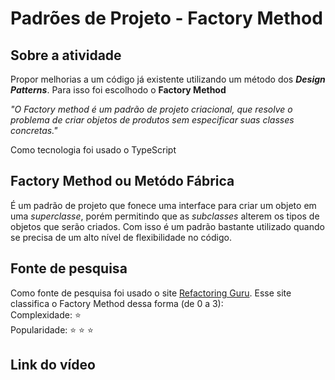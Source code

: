 # Padrões de Projeto - Factory Method

## Sobre a atividade
Propor melhorias a um código já existente utilizando um método dos ***Design Patterns***.
Para isso foi escolhodo o **Factory Method**

*"O Factory method é um padrão de projeto criacional, que resolve o problema de criar objetos de produtos sem especificar suas classes concretas."*

Como tecnologia foi usado o TypeScript

## Factory Method ou Metódo Fábrica
É um padrão de projeto que fonece uma interface para criar um objeto em uma *superclasse*, porém permitindo que as *subclasses* alterem os tipos de objetos que serão criados. Com isso é um padrão bastante utilizado quando se precisa de um alto nível de flexibilidade no código.

## Fonte de pesquisa
Como fonte de pesquisa foi usado o site [Refactoring Guru](https://refactoring.guru/pt-br/).
Esse site classifica o Factory Method dessa forma (de 0 a 3):  
Complexidade: :star:  
Popularidade: :star: :star: :star:	

## Link do vídeo
